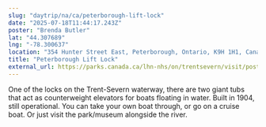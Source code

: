 ```yaml
---
slug: "daytrip/na/ca/peterborough-lift-lock"
date: "2025-07-18T11:44:17.243Z"
poster: "Brenda Butler"
lat: "44.307689"
lng: "-78.300637"
location: "354 Hunter Street East, Peterborough, Ontario, K9H 1H1, Canada"
title: "Peterborough Lift Lock"
external_url: https://parks.canada.ca/lhn-nhs/on/trentsevern/visit/posteeclusage-lockstation/ecluse-lock-21-ascenseur-liftlock-peterborough
---
```

One of the locks on the Trent-Severn waterway, there are two giant tubs that act as counterweight elevators for boats floating in water.  Built in 1904, still operational.  You can take your own boat through, or go on a cruise boat.  Or just visit the park/museum alongside the river.